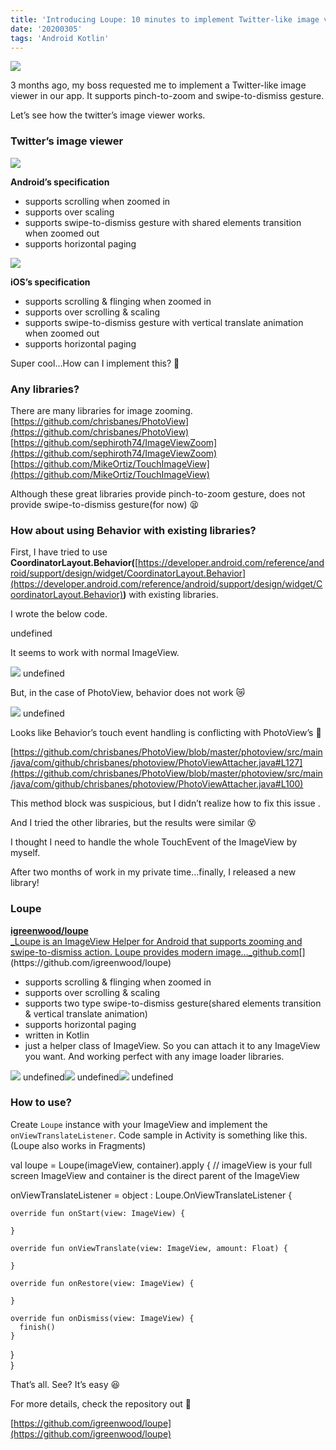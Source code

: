 ```yaml
---
title: 'Introducing Loupe: 10 minutes to implement Twitter-like image viewer'
date: '20200305'
tags: 'Android Kotlin'
---
```


![](https://cdn-images-1.medium.com/max/800/0*S17nDgWcCeOHpkBw)

3 months ago, my boss requested me to implement a Twitter-like image viewer in our app. It supports pinch-to-zoom and swipe-to-dismiss gesture.

Let’s see how the twitter’s image viewer works.

### Twitter’s image viewer

![](https://cdn-images-1.medium.com/max/800/1*zOf7LARpXPavlWO-2nCm0A.gif)

**Android’s specification**

*   supports scrolling when zoomed in
*   supports over scaling
*   supports swipe-to-dismiss gesture with shared elements transition when zoomed out
*   supports horizontal paging

![](https://cdn-images-1.medium.com/max/800/1*q8mVT_jgvKp5MFfV-2uo_A.gif)

**iOS’s specification**

*   supports scrolling & flinging when zoomed in
*   supports over scrolling & scaling
*   supports swipe-to-dismiss gesture with vertical translate animation when zoomed out
*   supports horizontal paging

Super cool…How can I implement this? 🤔

### Any libraries?

There are many libraries for image zooming.  
[https://github.com/chrisbanes/PhotoView](https://github.com/chrisbanes/PhotoView)  
[https://github.com/sephiroth74/ImageViewZoom](https://github.com/sephiroth74/ImageViewZoom)  
[https://github.com/MikeOrtiz/TouchImageView](https://github.com/MikeOrtiz/TouchImageView)

Although these great libraries provide pinch-to-zoom gesture, does not provide swipe-to-dismiss gesture(for now) 😫

### How about using Behavior with existing libraries?

First, I have tried to use **CoordinatorLayout.Behavior(**[https://developer.android.com/reference/android/support/design/widget/CoordinatorLayout.Behavior](https://developer.android.com/reference/android/support/design/widget/CoordinatorLayout.Behavior)**)** with existing libraries.

I wrote the below code.

undefined

It seems to work with normal ImageView.

![](https://cdn-images-1.medium.com/max/800/1*Z0ugyH7HYjCsKC0T4NKItQ.gif)
undefined

But, in the case of PhotoView, behavior does not work 😿

![](https://cdn-images-1.medium.com/max/800/1*2wJFGb4thHGDjn6FO4mGfg.gif)
undefined

Looks like Behavior’s touch event handling is conflicting with PhotoView’s 🤔

[https://github.com/chrisbanes/PhotoView/blob/master/photoview/src/main/java/com/github/chrisbanes/photoview/PhotoViewAttacher.java#L127](https://github.com/chrisbanes/PhotoView/blob/master/photoview/src/main/java/com/github/chrisbanes/photoview/PhotoViewAttacher.java#L100)

This method block was suspicious, but I didn’t realize how to fix this issue .

And I tried the other libraries, but the results were similar 😵

I thought I need to handle the whole TouchEvent of the ImageView by myself.

After two months of work in my private time…finally, I released a new library!

### Loupe

[**igreenwood/loupe**  
_Loupe is an ImageView Helper for Android that supports zooming and swipe-to-dismiss action. Loupe provides modern image…_github.com](https://github.com/igreenwood/loupe "https://github.com/igreenwood/loupe")[](https://github.com/igreenwood/loupe)

*   supports scrolling & flinging when zoomed in
*   supports over scrolling & scaling
*   supports two type swipe-to-dismiss gesture(shared elements transition & vertical translate animation)
*   supports horizontal paging
*   written in Kotlin
*   just a helper class of ImageView. So you can attach it to any ImageView you want. And working perfect with any image loader libraries.

![](https://cdn-images-1.medium.com/max/400/1*g-K7kTdHKHIAsNs-mJR_KQ.gif)
undefined![](https://cdn-images-1.medium.com/max/400/1*JnAXN1y0W3OEywZ0Qwm-2A.gif)
undefined![](https://cdn-images-1.medium.com/max/400/1*0kbyEUEKXgeIeITW-rt7pA.gif)
undefined

### How to use?

Create `Loupe` instance with your ImageView and implement the `onViewTranslateListener`. Code sample in Activity is something like this. (Loupe also works in Fragments)

val loupe = Loupe(imageView, container).apply { // imageView is your full screen ImageView and container is the direct parent of the ImageView

  onViewTranslateListener = object : Loupe.OnViewTranslateListener {

    override fun onStart(view: ImageView) {  
        
    }

    override fun onViewTranslate(view: ImageView, amount: Float) {  
        
    }

    override fun onRestore(view: ImageView) {  
        
    }

    override fun onDismiss(view: ImageView) {  
      finish()  
    }  
  }  
}

That’s all. See? It’s easy 😆

For more details, check the repository out 👀

[https://github.com/igreenwood/loupe](https://github.com/igreenwood/loupe)